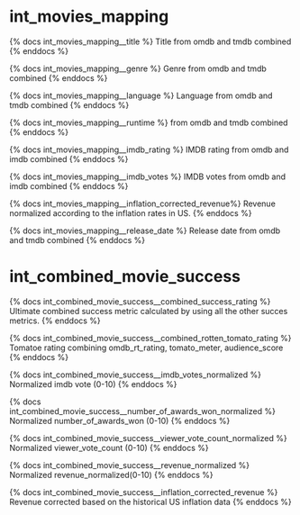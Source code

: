 # int_movies_mapping

{% docs int_movies_mapping__title %}
Title from omdb and tmdb combined
{% enddocs %}

{% docs int_movies_mapping__genre %}
Genre from omdb and tmdb combined
{% enddocs %}

{% docs int_movies_mapping__language %}
Language from omdb and tmdb combined
{% enddocs %}

{% docs int_movies_mapping__runtime %}
from omdb and tmdb combined
{% enddocs %}

{% docs int_movies_mapping__imdb_rating %}
IMDB rating from omdb and imdb combined
{% enddocs %}

{% docs int_movies_mapping__imdb_votes %}
IMDB votes from omdb and imdb combined
{% enddocs %}

{% docs int_movies_mapping__inflation_corrected_revenue%}
Revenue normalized according to the inflation rates in US.
{% enddocs %}

{% docs int_movies_mapping__release_date %}
Release date from omdb and tmdb combined
{% enddocs %}


# int_combined_movie_success

{% docs int_combined_movie_success__combined_success_rating %}
Ultimate combined success metric calculated by using all the other succes metrics.
{% enddocs %}

{% docs int_combined_movie_success__combined_rotten_tomato_rating %}
Tomatoe rating combining omdb_rt_rating, tomato_meter, audience_score
{% enddocs %}

{% docs int_combined_movie_success__imdb_votes_normalized %}
Normalized imdb vote (0-10)
{% enddocs %}

{% docs int_combined_movie_success__number_of_awards_won_normalized %}
Normalized number_of_awards_won (0-10)
{% enddocs %}

{% docs int_combined_movie_success__viewer_vote_count_normalized %}
Normalized viewer_vote_count (0-10)
{% enddocs %}

{% docs int_combined_movie_success__revenue_normalized %}
Normalized revenue_normalized(0-10)
{% enddocs %}

{% docs int_combined_movie_success__inflation_corrected_revenue %}
Revenue corrected based on the historical US inflation data
{% enddocs %}
